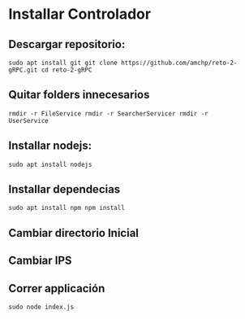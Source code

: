 # Installar Controlador

## Descargar repositorio:


`sudo apt install git
git clone https://github.com/amchp/reto-2-gRPC.git
cd reto-2-gRPC`


## Quitar folders innecesarios


<code>rmdir -r FileService
rmdir -r SearcherServicer
rmdir -r UserService
</code>



## Installar nodejs:

`sudo apt install nodejs`

## Installar dependecias


<code>sudo apt install npm
npm install
</code>

## Cambiar directorio Inicial

## Cambiar IPS


## Correr applicación

`sudo node index.js`



